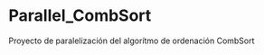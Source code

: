 Parallel_CombSort
=================

Proyecto de paralelización del algorítmo de ordenación CombSort
